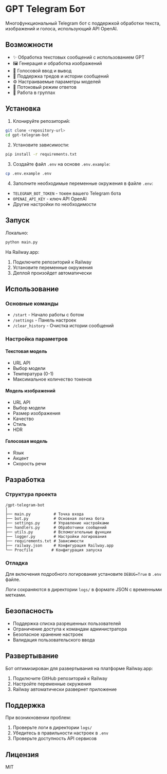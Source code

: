 # GPT Telegram Бот

Многофункциональный Telegram бот с поддержкой обработки текста, изображений и голоса, использующий API OpenAI.

## Возможности

- ✨ Обработка текстовых сообщений с использованием GPT
- 🖼️ Генерация и обработка изображений
- 🎤 Голосовой ввод и вывод
- 📝 Поддержка тредов и истории сообщений
- ⚙️ Настраиваемые параметры моделей
- 🔄 Потоковый режим ответов
- 👥 Работа в группах

## Установка

1. Клонируйте репозиторий:
```bash
git clone <repository-url>
cd gpt-telegram-bot
```

2. Установите зависимости:
```bash
pip install -r requirements.txt
```

3. Создайте файл `.env` на основе `.env.example`:
```bash
cp .env.example .env
```

4. Заполните необходимые переменные окружения в файле `.env`:
- `TELEGRAM_BOT_TOKEN` - токен вашего Telegram бота
- `OPENAI_API_KEY` - ключ API OpenAI
- Другие настройки по необходимости

## Запуск

Локально:
```bash
python main.py
```

На Railway.app:
1. Подключите репозиторий к Railway
2. Установите переменные окружения
3. Деплой произойдет автоматически

## Использование

### Основные команды

- `/start` - Начало работы с ботом
- `/settings` - Панель настроек
- `/clear_history` - Очистка истории сообщений

### Настройка параметров

#### Текстовая модель
- URL API
- Выбор модели
- Температура (0-1)
- Максимальное количество токенов

#### Модель изображений
- URL API
- Выбор модели
- Размер изображения
- Качество
- Стиль
- HDR

#### Голосовая модель
- Язык
- Акцент
- Скорость речи

## Разработка

### Структура проекта

```
/gpt-telegram-bot
│
├── main.py          # Точка входа
├── bot.py           # Основная логика бота
├── settings.py      # Управление настройками
├── handlers.py      # Обработчики сообщений
├── utils.py         # Вспомогательные функции
├── logger.py        # Настройки логирования
├── requirements.txt # Зависимости
├── railway.json     # Конфигурация Railway.app
└── Procfile        # Конфигурация запуска
```

### Отладка

Для включения подробного логирования установите `DEBUG=True` в `.env` файле.

Логи сохраняются в директории `logs/` в формате JSON с временными метками.

## Безопасность

- Поддержка списка разрешенных пользователей
- Ограничение доступа к командам администратора
- Безопасное хранение настроек
- Валидация пользовательского ввода

## Развертывание

Бот оптимизирован для развертывания на платформе Railway.app:

1. Подключите GitHub репозиторий к Railway
2. Настройте переменные окружения
3. Railway автоматически развернет приложение

## Поддержка

При возникновении проблем:
1. Проверьте логи в директории `logs/`
2. Убедитесь в правильности настроек в `.env`
3. Проверьте доступность API сервисов

## Лицензия

MIT 